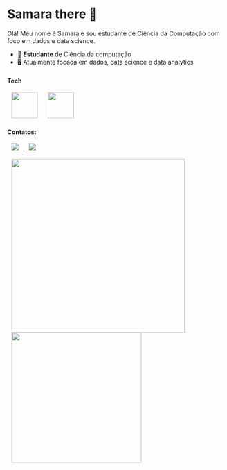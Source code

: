 # Samara there 👋

Olá! Meu nome é Samara e sou estudante de Ciência da Computação com foco em dados e data science.

- 📖 **Estudante** de Ciência da computação
- 🖥️ Atualmente focada em dados, data science e data analytics

#### Tech

<div style="display: inline" >
    <img hspace='10' width='60' height='60' src="https://cdn.jsdelivr.net/gh/devicons/devicon@latest/icons/python/python-original.svg" /> 
    <img hspace='10' width='60' height='60' src="https://cdn.jsdelivr.net/gh/devicons/devicon@latest/icons/mysql/mysql-original-wordmark.svg" />
    <!--ESTUDANDO -> <img hspace='10' width='60' height='60' src="https://cdn.jsdelivr.net/gh/devicons/devicon@latest/icons/pandas/pandas-original.svg" /> -->
</div>

#### Contatos:

<div style="display: inline" >
<a href='https://www.linkedin.com/in/samaraaugusto/'><img hspace='10' src='https://img.shields.io/badge/linkedin-%230077B5.svg?style=for-the-badge&logo=linkedin&logoColor=white'> </a>
<a href='mailto:samaraaugusto1115@gmail.com'><img hspace='10' src='https://img.shields.io/badge/Gmail-D14836?style=for-the-badge&logo=gmail&logoColor=white'></a>
</div>
<br></br>
<div aling='center'>
    <a href="https://github.com/SamaraAugusto15">
        <img hspace='10' width='400px' src='https://github-readme-stats.vercel.app/api?username=SamaraAugusto15&show_icons=true&theme=tokyonight&include_all_commits=true'/>
        <img hspace ='10' width='300px' src='https://github-readme-stats.vercel.app/api/top-langs/?username=SamaraAugusto15&layout=compact&langs_count=7&theme=tokyonight'/>
    </a>
</div>
